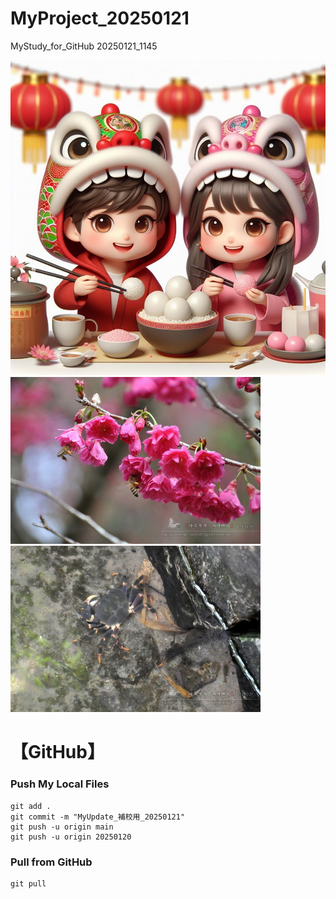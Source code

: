 # MyProject_20250121
MyStudy_for_GitHub 20250121_1145

<img src="1703169681398.jpg" width="600"> 
<img src="2014_0204_0866_update_share.jpg" width=400> <img src="2013_1027_0210_update_share.jpg" width=400>

# 【GitHub】


### Push My Local Files
```git
git add . 
git commit -m "MyUpdate_補校用_20250121"
git push -u origin main
git push -u origin 20250120
```

### Pull from GitHub

```git
git pull 

```
